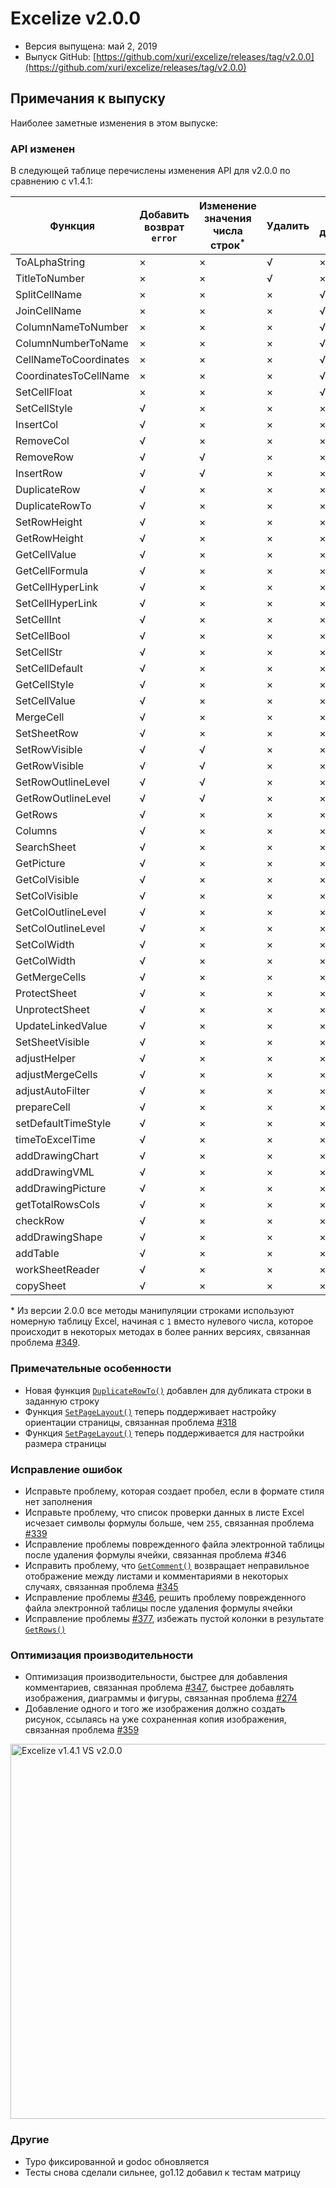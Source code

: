 # Excelize v2.0.0

* Версия выпущена: май 2, 2019
* Выпуск GitHub: [https://github.com/xuri/excelize/releases/tag/v2.0.0](https://github.com/xuri/excelize/releases/tag/v2.0.0)

## Примечания к выпуску

Наиболее заметные изменения в этом выпуске:

### API изменен

В следующей таблице перечислены изменения API для v2.0.0 по сравнению с v1.4.1:

|Функция|Добавить возврат `error`|Изменение значения числа строк<sup>\*</sup>|Удалить|Новое дополнение|
|---|---|---|---|---|
|ToALphaString|&times;|&times;|&radic;|&times;|
|TitleToNumber|&times;|&times;|&radic;|&times;|
|SplitCellName|&times;|&times;|&times;|&radic;|
|JoinCellName|&times;|&times;|&times;|&radic;|
|ColumnNameToNumber|&times;|&times;|&times;|&radic;|
|ColumnNumberToName|&times;|&times;|&times;|&radic;|
|CellNameToCoordinates|&times;|&times;|&times;|&radic;|
|CoordinatesToCellName|&times;|&times;|&times;|&radic;|
|SetCellFloat|&times;|&times;|&times;|&radic;|
|SetCellStyle|&radic;|&times;|&times;|&times;|
|InsertCol|&radic;|&times;|&times;|&times;|
|RemoveCol|&radic;|&times;|&times;|&times;|
|RemoveRow|&radic;|&radic;|&times;|&times;|
|InsertRow|&radic;|&radic;|&times;|&times;|
|DuplicateRow|&radic;|&times;|&times;|&times;|
|DuplicateRowTo|&radic;|&times;|&times;|&times;|
|SetRowHeight|&radic;|&times;|&times;|&times;|
|GetRowHeight|&radic;|&times;|&times;|&times;|
|GetCellValue|&radic;|&times;|&times;|&times;|
|GetCellFormula|&radic;|&times;|&times;|&times;|
|GetCellHyperLink|&radic;|&times;|&times;|&times;|
|SetCellHyperLink|&radic;|&times;|&times;|&times;|
|SetCellInt|&radic;|&times;|&times;|&times;|
|SetCellBool|&radic;|&times;|&times;|&times;|
|SetCellStr|&radic;|&times;|&times;|&times;|
|SetCellDefault|&radic;|&times;|&times;|&times;|
|GetCellStyle|&radic;|&times;|&times;|&times;|
|SetCellValue|&radic;|&times;|&times;|&times;|
|MergeCell|&radic;|&times;|&times;|&times;|
|SetSheetRow|&radic;|&times;|&times;|&times;|
|SetRowVisible|&radic;|&radic;|&times;|&times;|
|GetRowVisible|&radic;|&radic;|&times;|&times;|
|SetRowOutlineLevel|&radic;|&radic;|&times;|&times;|
|GetRowOutlineLevel|&radic;|&radic;|&times;|&times;|
|GetRows|&radic;|&times;|&times;|&times;|
|Columns|&radic;|&times;|&times;|&times;|
|SearchSheet|&radic;|&times;|&times;|&times;|
|GetPicture|&radic;|&times;|&times;|&times;|
|GetColVisible|&radic;|&times;|&times;|&times;|
|SetColVisible|&radic;|&times;|&times;|&times;|
|GetColOutlineLevel|&radic;|&times;|&times;|&times;|
|SetColOutlineLevel|&radic;|&times;|&times;|&times;|
|SetColWidth|&radic;|&times;|&times;|&times;|
|GetColWidth|&radic;|&times;|&times;|&times;|
|GetMergeCells|&radic;|&times;|&times;|&times;|
|ProtectSheet|&radic;|&times;|&times;|&times;|
|UnprotectSheet|&radic;|&times;|&times;|&times;|
|UpdateLinkedValue|&radic;|&times;|&times;|&times;|
|SetSheetVisible|&radic;|&times;|&times;|&times;|
|adjustHelper|&radic;|&times;|&times;|&times;|
|adjustMergeCells|&radic;|&times;|&times;|&times;|
|adjustAutoFilter|&radic;|&times;|&times;|&times;|
|prepareCell|&radic;|&times;|&times;|&times;|
|setDefaultTimeStyle|&radic;|&times;|&times;|&times;|
|timeToExcelTime|&radic;|&times;|&times;|&times;|
|addDrawingChart|&radic;|&times;|&times;|&times;|
|addDrawingVML|&radic;|&times;|&times;|&times;|
|addDrawingPicture|&radic;|&times;|&times;|&times;|
|getTotalRowsCols|&radic;|&times;|&times;|&times;|
|checkRow|&radic;|&times;|&times;|&times;|
|addDrawingShape|&radic;|&times;|&times;|&times;|
|addTable|&radic;|&times;|&times;|&times;|
|workSheetReader|&radic;|&times;|&times;|&times;|
|copySheet|&radic;|&times;|&times;|&times;|

\* Из версии 2.0.0 все методы манипуляции строками используют номерную таблицу Excel, начиная с `1` вместо нулевого числа, которое происходит в некоторых методах в более ранних версиях, связанная проблема [#349](https://github.com/xuri/excelize/issues/349).

### Примечательные особенности

* Новая функция [`DuplicateRowTo()`](https://pkg.go.dev/github.com/360EntSecGroup-Skylar/excelize/v2@v2.0.0#File.WriteTo) добавлен для дубликата строки в заданную строку
* Функция [`SetPageLayout()`](https://pkg.go.dev/github.com/360EntSecGroup-Skylar/excelize/v2@v2.0.0#File.SetPageLayout) теперь поддерживает настройку ориентации страницы, связанная проблема [#318](https://github.com/xuri/excelize/issues/318)
* Функция [`SetPageLayout()`](https://pkg.go.dev/github.com/360EntSecGroup-Skylar/excelize/v2@v2.0.0#File.SetPageLayout) теперь поддерживается для настройки размера страницы

### Исправление ошибок

* Исправьте проблему, которая создает пробел, если в формате стиля нет заполнения
* Исправьте проблему, что список проверки данных в листе Excel исчезает символы формулы больше, чем `255`, связанная проблема [#339](https://github.com/xuri/excelize/issues/339)
* Исправление проблемы поврежденного файла электронной таблицы после удаления формулы ячейки, связанная проблема #346
* Исправить проблему, что [`GetComment()`](https://pkg.go.dev/github.com/360EntSecGroup-Skylar/excelize/v2@v2.0.0#File.GetComment) возвращает неправильное отображение между листами и комментариями в некоторых случаях, связанная проблема [#345](https://github.com/xuri/excelize/issues/345)
* Исправление проблемы [#346](https://github.com/xuri/excelize/issues/346), решить проблему поврежденного файла электронной таблицы после удаления формулы ячейки
* Исправление проблемы [#377](https://github.com/xuri/excelize/issues/377), избежать пустой колонки в результате [`GetRows()`](https://pkg.go.dev/github.com/360EntSecGroup-Skylar/excelize/v2@v2.0.0#File.GetRows)

### Оптимизация производительности

* Оптимизация производительности, быстрее для добавления комментариев, связанная проблема [#347](https://github.com/xuri/excelize/issues/347), быстрее добавлять изображения, диаграммы и фигуры, связанная проблема [#274](https://github.com/xuri/excelize/issues/274)
* Добавление одного и того же изображения должно создать рисунок, ссылаясь на
уже сохраненная копия изображения, связанная проблема [#359](https://github.com/xuri/excelize/issues/359)

<img src="https://user-images.githubusercontent.com/2809468/56576273-7e7f1d80-65fa-11e9-8b47-7b171c5e67e3.png" width="600" alt="Excelize v1.4.1 VS v2.0.0">

### Другие

* Typo фиксированной и godoc обновляется
* Тесты снова сделали сильнее, go1.12 добавил к тестам матрицу
